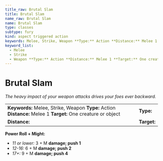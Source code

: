 ```yaml
---
title_raw: Brutal Slam
title: Brutal Slam
name_raw: Brutal Slam
name: Brutal Slam
type: classes
subtype: fury
kind: aspect triggered action
keywords: Melee, Strike, Weapon **Type:** Action **Distance:** Melee 1 **Target:** One creature or object
keyword_list:
  - Melee
  - Strike
  - Weapon **Type:** Action **Distance:** Melee 1 **Target:** One creature or object
---
```


# Brutal Slam

*The heavy impact of your weapon attacks drives your foes ever backward.*

|                                                                                                               |             |
| :------------------------------------------------------------------------------------------------------------ | :---------- |
| **Keywords:** Melee, Strike, Weapon **Type:** Action **Distance:** Melee 1 **Target:** One creature or object | **Type:**   |
| **Distance:**                                                                                                 | **Target:** |

**Power Roll + Might:**

- *11 or lower:* 3 + M **damage; push 1**
- *12-16:* 6 + M **damage; push 2**
- *17+:* 9 + M **damage; push 4**

